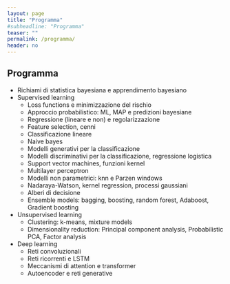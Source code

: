 ```yaml
---
layout: page
title: "Programma"
#subheadline: "Programma"
teaser: ""
permalink: /programma/
header: no
---
```

## Programma

* Richiami di statistica bayesiana e apprendimento bayesiano <!--`10 ore`-->
* Supervised learning <!--`30 ore`-->
	* Loss functions e minimizzazione del rischio
	* Approccio probabilistico: ML, MAP e predizioni bayesiane
	* Regressione (lineare e non) e regolarizzazione
	* Feature selection, cenni
	* Classificazione lineare
	* Naive bayes
	* Modelli generativi per la classificazione
	* Modelli discriminativi per la classificazione, regressione logistica
	* Support vector machines, funzioni kernel
	* Multilayer perceptron
	* Modelli non parametrici: knn e Parzen windows
	* Nadaraya-Watson, kernel regression, processi gaussiani
	* Alberi di decisione
	* Ensemble models: bagging, boosting, random forest, Adaboost, Gradient boosting
* Unsupervised learning <!--`20 ore`-->
	* Clustering: k-means, mixture models<!--, processi di Dirichlet (cenni), spectral clustering -->
	<!-- * Algoritmo di expectation maximization -->
	* Dimensionality reduction: Principal component analysis, Probabilistic PCA, Factor analysis<!--, Manifold-->
	<!-- * Latent semantic analysis -->
	<!-- * Modelli temporali: Hidden Markov models -->
* Deep learning <!--`10 ore`-->
	* Reti convoluzionali
	* Reti ricorrenti e LSTM
	* Meccanismi di attention e transformer
	* Autoencoder e reti generative
<!--* Testo, pair matrices e recommenders --><!--`10 ore`-->
<!--	* Latent semantic analysis, Non negative matrix factorization -->
<!--	* Modelli di testo (coppie): Probabilistic latent semantic analysis, Latent Dirichlet allocation, topic models-->
<!--	* Metodi montecarlo per l'inferenza approssimata (cenni) -->



